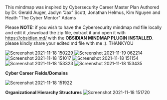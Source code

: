 This mindmap was inspired by Cybersecurity Career Master Plan Authored by Dr. Gerald Auger, Jaclyn “Jax” Scott, Jonathan Helmus, Kim Nguyen and Heath "The Cyber Mentor" Adams


Please **NOTE:** if you wish to have the Cybersecurity mindmap md file locally and edit it ,download the zip file, extract it and open it with https://obsidian.md/ with the **OBSIDIAN MINDMAP PLUGIN INSTALLED**. please kindly share your edited md file with me :). THANKYOU


![Screenshot 2021-11-18 150229](https://user-images.githubusercontent.com/87079214/142445383-0ef5a945-3850-4f11-b9d5-7089d660766a.png)
![Screenshot 2021-11-19 062214](https://user-images.githubusercontent.com/87079214/142575206-0cde3181-3667-406b-a125-fec5a9d5c0c8.png)
![Screenshot 2021-11-18 151017](https://user-images.githubusercontent.com/87079214/142445411-0bc50dd6-1bc7-4844-a5e7-93097bc2cc3e.png)
![Screenshot 2021-11-18 151154](https://user-images.githubusercontent.com/87079214/142445431-18a81381-cc98-4966-a3ab-63709fd076a4.png)
![Screenshot 2021-11-18 153323](https://user-images.githubusercontent.com/87079214/142446367-373b4ddb-cc43-4513-8232-218151ab458e.png)
![Screenshot 2021-11-18 153435](https://user-images.githubusercontent.com/87079214/142446389-66d2c6cc-2749-4828-a1cd-71367c20108f.png)

**Cyber Career Fields/Domains**

![Screenshot 2021-11-18 151922](https://user-images.githubusercontent.com/87079214/142512895-96336ed6-50ba-4707-91e5-b2a806f79efe.png)

**Organizational Hierarchy Structures**
![Screenshot 2021-11-18 151720](https://user-images.githubusercontent.com/87079214/142512926-518ddc23-4038-4b06-9882-a2016007aac1.png)
